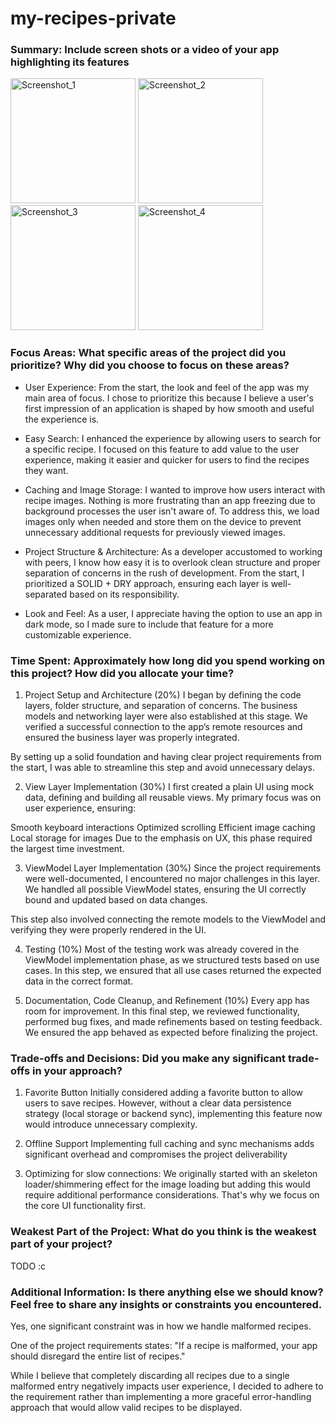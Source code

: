 # my-recipes-private

### Summary: Include screen shots or a video of your app highlighting its features

<img src="https://github.com/user-attachments/assets/db0823b9-fac4-416f-b728-2fde91f33f25" alt="Screenshot_1" width="200">
<img src="https://github.com/user-attachments/assets/e0b6cd21-d173-4bab-8bc3-ca799dc3b58a" alt="Screenshot_2" width="200">
<img src="https://github.com/user-attachments/assets/effaea5f-0208-4ef5-b858-b860b978d829" alt="Screenshot_3" width="200">
<img src="https://github.com/user-attachments/assets/e1f272cf-abd4-44dc-a38c-1db15302885d" alt="Screenshot_4" width="200">

### Focus Areas: What specific areas of the project did you prioritize? Why did you choose to focus on these areas?

* User Experience: From the start, the look and feel of the app was my main area of focus. I chose to prioritize this because I believe a user's first impression of an application is shaped by how smooth and useful the experience is.

* Easy Search: I enhanced the experience by allowing users to search for a specific recipe. I focused on this feature to add value to the user experience, making it easier and quicker for users to find the recipes they want.

* Caching and Image Storage: I wanted to improve how users interact with recipe images. Nothing is more frustrating than an app freezing due to background processes the user isn't aware of. To address this, we load images only when needed and store them on the device to prevent unnecessary additional requests for previously viewed images.

* Project Structure & Architecture: As a developer accustomed to working with peers, I know how easy it is to overlook clean structure and proper separation of concerns in the rush of development. From the start, I prioritized a SOLID + DRY approach, ensuring each layer is well-separated based on its responsibility.

* Look and Feel: As a user, I appreciate having the option to use an app in dark mode, so I made sure to include that feature for a more customizable experience.


### Time Spent: Approximately how long did you spend working on this project? How did you allocate your time?

1. Project Setup and Architecture (20%)
I began by defining the code layers, folder structure, and separation of concerns. The business models and networking layer were also established at this stage. We verified a successful connection to the app’s remote resources and ensured the business layer was properly integrated.

By setting up a solid foundation and having clear project requirements from the start, I was able to streamline this step and avoid unnecessary delays.

2. View Layer Implementation (30%)
I first created a plain UI using mock data, defining and building all reusable views. My primary focus was on user experience, ensuring:

Smooth keyboard interactions
Optimized scrolling
Efficient image caching
Local storage for images
Due to the emphasis on UX, this phase required the largest time investment.

3. ViewModel Layer Implementation (30%)
Since the project requirements were well-documented, I encountered no major challenges in this layer. We handled all possible ViewModel states, ensuring the UI correctly bound and updated based on data changes.

This step also involved connecting the remote models to the ViewModel and verifying they were properly rendered in the UI.

4. Testing (10%)
Most of the testing work was already covered in the ViewModel implementation phase, as we structured tests based on use cases. In this step, we ensured that all use cases returned the expected data in the correct format.

5. Documentation, Code Cleanup, and Refinement (10%)
Every app has room for improvement. In this final step, we reviewed functionality, performed bug fixes, and made refinements based on testing feedback. We ensured the app behaved as expected before finalizing the project.


### Trade-offs and Decisions: Did you make any significant trade-offs in your approach?

1. Favorite Button
   Initially considered adding a favorite button to allow users to save recipes. However, without a clear data persistence strategy (local storage or backend sync), implementing this feature now would introduce unnecessary complexity.

2. Offline Support
  Implementing full caching and sync mechanisms adds significant overhead and compromises the project deliverability

3. Optimizing for slow connections:
 We originally started with an skeleton loader/shimmering effect for the image loading but adding this would require additional performance considerations. That's why we focus on the core UI functionality first.

### Weakest Part of the Project: What do you think is the weakest part of your project?

TODO :c

### Additional Information: Is there anything else we should know? Feel free to share any insights or constraints you encountered.

Yes, one significant constraint was in how we handle malformed recipes.

One of the project requirements states: "If a recipe is malformed, your app should disregard the entire list of recipes."

While I believe that completely discarding all recipes due to a single malformed entry negatively impacts user experience, I decided to adhere to the requirement rather than implementing a more graceful error-handling approach that would allow valid recipes to be displayed.
